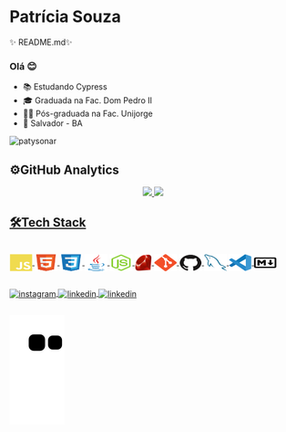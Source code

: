 # Patrícia Souza
✨ README.md✨
 

### Olá 😊

- 📚 Estudando Cypress
- 🎓 Graduada na Fac. Dom Pedro II
- 👨‍🎓 Pós-graduada na Fac. Unijorge
- 📍  Salvador - BA

<img src="https://komarev.com/ghpvc/?username=patysonar&color=yellow" alt="patysonar"/>

## ⚙️GitHub Analytics

<div align="center">
  <a href="https://github.com/patysonar">
  <img height="180em" src="https://github-readme-stats.vercel.app/api?username=patysonar&show_icons=true&theme=dracula&include_all_commits=true&count_private=true"/>
  <img height="180em" src="https://github-readme-stats.vercel.app/api/top-langs/?username=patysonar&layout=compact&langs_count=7&theme=dracula"/>
</div>
 
## 🛠Tech Stack
<div style="display: inline_block"><br>
  <img align="center" alt="Js" height="30" width="40" src="https://raw.githubusercontent.com/devicons/devicon/master/icons/javascript/javascript-plain.svg" title="Java Script"/>
  <img align="center" alt="HTML" height="30" width="40" src="https://raw.githubusercontent.com/devicons/devicon/master/icons/html5/html5-original.svg" title="HTML"/>
  <img align="center" alt="CSS" height="30" width="40" src="https://raw.githubusercontent.com/devicons/devicon/master/icons/css3/css3-original.svg" title="CSS"/>
  <img align="center" alt="java" height="30" width="40" src="https://raw.githubusercontent.com/devicons/devicon/master/icons/java/java-original.svg" title="Java"/>
  <img align="center" alt="nodejs" height="30" width="40" src="https://raw.githubusercontent.com/devicons/devicon/master/icons/nodejs/nodejs-original.svg" title="Node Js"/>
  <img align="center" alt="Ruby" height="30" width="30" src="https://raw.githubusercontent.com/devicons/devicon/master/icons/ruby/ruby-original.svg"title="Ruby"/>
  <img align="center" alt="Git" height="30" width="40" src="https://raw.githubusercontent.com/devicons/devicon/master/icons/git/git-original.svg" title="Git"/>
  <img align="center" alt="GitHub" height="30" width="40" src="https://raw.githubusercontent.com/devicons/devicon/master/icons/github/github-original.svg" title="GitHub"/>
  <img align="center" alt="MySQL" height="30" width="40" src="https://raw.githubusercontent.com/devicons/devicon/master/icons/mysql/mysql-original.svg" title="MySQL"/>
  <img align="center" alt="Visual Studio Code" height="30" width="40" src="https://raw.githubusercontent.com/devicons/devicon/master/icons/vscode/vscode-original.svg" title="Visual Studio Code"/>
  <img align="center" alt="MarkdownL" height="30" width="40" src="https://raw.githubusercontent.com/devicons/devicon/master/icons/markdown/markdown-original.svg" title="MarkdownL"/>
 
 </div>
  
 

  ##
  
  <div>
    <a href="https://www.instagram.com/patysonar/" target="_blank">
      <img align="center" alt="instagram" src="https://img.shields.io/badge/Instagram-E4405F?style=for-the-badge&logo=instagram&logoColor=white">
    </a>
    <a href="https://www.linkedin.com/in/paty-souza/" target="_blank">
      <img align="center" alt="linkedin" src="https://img.shields.io/badge/LinkedIn-0077B5?style=for-the-badge&logo=linkedin&logoColor=white">
    </a>
    <a href="mailto:patysonar@gmail.com" target="_blank">
      <img align="center" alt="linkedin" src="https://img.shields.io/badge/Gmail-D14836?style=for-the-badge&logo=gmail&logoColor=white">
    </a>
   </div>
 
  ##
 <div>
   
   ![Snake animation](https://github.com/patysonar/patysonar/blob/output/github-contribution-grid-snake.svg)
  
  </div>

 ##
  
 


<!-- ### Hi there 👋-->

<!--
**patysonar/patysonar** is a ✨ _special_ ✨ repository because its `README.md` (this file) appears on your GitHub profile.

Here are some ideas to get you started:

- 🔭 I’m currently working on ...
- 🌱 I’m currently learning ...
- 👯 I’m looking to collaborate on ...
- 🤔 I’m looking for help with ...
- 💬 Ask me about ...
- 📫 How to reach me: ...
- 😄 Pronouns: ...
- ⚡ Fun fact: ...
-->

